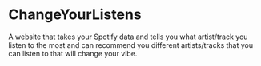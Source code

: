 # ChangeYourListens
A website that takes your Spotify data and tells you what artist/track you listen to the most and can recommend you different artists/tracks that you can listen to that will change your vibe.

